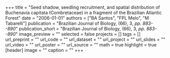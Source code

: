 +++
title = "Seed shadow, seedling recruitment, and spatial distribution of Buchenavia capitata (Combretaceae) in a fragment of the Brazilian Atlantic Forest"
date = "2006-01-01"
authors = ["BA Santos", "FPL Melo", "M Tabarelli"]
publication = "Brazilian Journal of Biology, (66), 3, _pp. 883--890_"
publication_short = "Brazilian Journal of Biology, (66), 3, _pp. 883--890_"
image_preview = ""
selected = false
projects = []
tags = []
url_preprint = ""
url_code = ""
url_dataset = ""
url_project = ""
url_slides = ""
url_video = ""
url_poster = ""
url_source = ""
math = true
highlight = true
[header]
image = ""
caption = ""
+++
